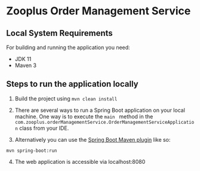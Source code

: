 # Zooplus Order Management Service

## Local System Requirements

For building and running the application you need:

- JDK 11
- Maven 3

## Steps to run the application locally


1. Build the project using
  `mvn clean install`
  
2. There are several ways to run a Spring Boot application on your local machine. One way is to execute the `main
` method in the `com.zooplus.orderManagementService.OrderManagementServiceApplication` class from your IDE.

3. Alternatively you can use the [Spring Boot Maven plugin](https://docs.spring.io/spring-boot/docs/current/reference/html/build-tool-plugins-maven-plugin.html) like so:

```shell
mvn spring-boot:run
```

4. The web application is accessible via localhost:8080


